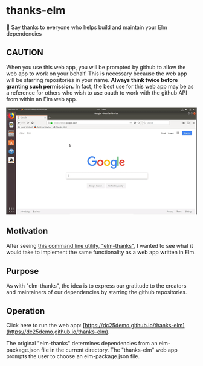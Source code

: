 # thanks-elm

🌟 Say thanks to everyone who helps build and maintain your Elm dependencies

## CAUTION

When you use this web app, you will be prompted by github to allow the web app to work on your behalf.  This is necessary because the web app will be starring repositories in your name.  **Always think twice before granting such permission.**  In fact, the best use for this web app may be as a reference for others who wish to use oauth to work with the github API from within an Elm web app.


![Example gif](https://github.com/dc25demo/thanks-elm/raw/master/thanksElmVideoB854.gif)

## Motivation
After seeing [this command line utility, "elm-thanks"](https://github.com/zwilias/elm-thanks),  I wanted to see what it would take to implement the same functionality as a web app written in Elm.

## Purpose
As with "elm-thanks", the idea is to express our gratitude to the creators and maintainers of our dependencies by starring the github repositories. 


## Operation
Click here to run the web app: [https://dc25demo.github.io/thanks-elm](https://dc25demo.github.io/thanks-elm).  

The original "elm-thanks" determines dependencies from an elm-package.json file in the current directory.  The "thanks-elm" web app prompts the user to choose an elm-package.json file.
